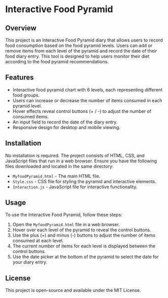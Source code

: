 # Interactive Food Pyramid

## Overview

This project is an Interactive Food Pyramid diary that allows users to record food consumption based on the food pyramid levels. Users can add or remove items from each level of the pyramid and record the date of their food diary entry. This tool is designed to help users monitor their diet according to the food pyramid recommendations.

## Features

- Interactive food pyramid chart with 6 levels, each representing different food groups.
- Users can increase or decrease the number of items consumed in each pyramid level.
- Hover effects reveal control buttons (+ / -) to adjust the number of consumed items.
- An input field to record the date of the diary entry.
- Responsive design for desktop and mobile viewing.

## Installation

No installation is required. The project consists of HTML, CSS, and JavaScript files that run in a web browser. Ensure you have the following files downloaded and located in the same directory:

- `MyfoodPyramid.html` - The main HTML file.
- `Style.css` - CSS file for styling the pyramid and interactive elements.
- `Interaction.js` - JavaScript file for interactive functionality.

## Usage

To use the Interactive Food Pyramid, follow these steps:

1. Open the `MyfoodPyramid.html` file in a web browser.
2. Hover over each level of the pyramid to reveal the control buttons.
3. Use the plus (+) and minus (-) buttons to adjust the number of items consumed at each level.
4. The current number of items for each level is displayed between the control buttons.
5. Use the date picker at the bottom of the pyramid to select the date for your diary entry.

## License

This project is open-source and available under the MIT License.
